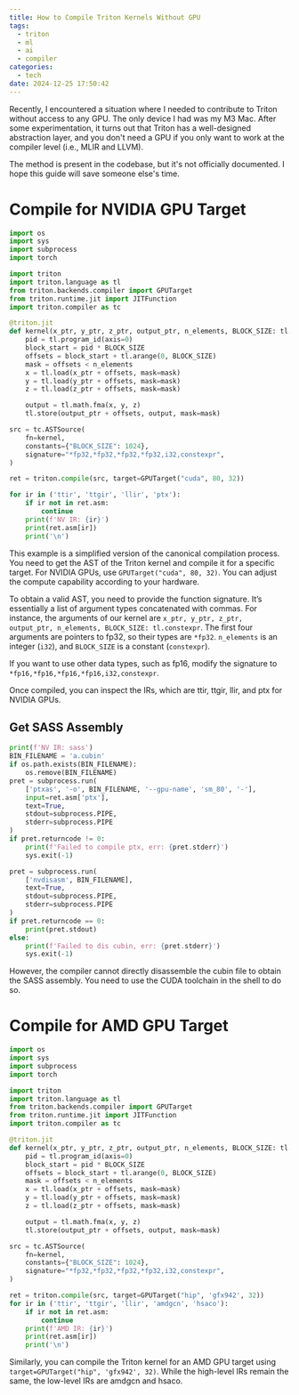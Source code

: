```yaml
---
title: How to Compile Triton Kernels Without GPU
tags:
  - triton
  - ml
  - ai
  - compiler
categories:
  - tech
date: 2024-12-25 17:50:42
---
```


Recently, I encountered a situation where I needed to contribute to Triton without access to any GPU.
The only device I had was my M3 Mac. After some experimentation, it turns out that Triton has a well-designed abstraction layer, and you don't need a GPU if you only want to work at the compiler level (i.e., MLIR and LLVM).

The method is present in the codebase, but it's not officially documented. I hope this guide will save someone else's time.

<!-- more -->

# Compile for NVIDIA GPU Target

```python
import os
import sys
import subprocess
import torch

import triton
import triton.language as tl
from triton.backends.compiler import GPUTarget
from triton.runtime.jit import JITFunction
import triton.compiler as tc

@triton.jit
def kernel(x_ptr, y_ptr, z_ptr, output_ptr, n_elements, BLOCK_SIZE: tl.constexpr):
    pid = tl.program_id(axis=0)
    block_start = pid * BLOCK_SIZE
    offsets = block_start + tl.arange(0, BLOCK_SIZE)
    mask = offsets < n_elements
    x = tl.load(x_ptr + offsets, mask=mask)
    y = tl.load(y_ptr + offsets, mask=mask)
    z = tl.load(z_ptr + offsets, mask=mask)

    output = tl.math.fma(x, y, z)
    tl.store(output_ptr + offsets, output, mask=mask)

src = tc.ASTSource(
    fn=kernel,
    constants={"BLOCK_SIZE": 1024},
    signature="*fp32,*fp32,*fp32,*fp32,i32,constexpr",
)

ret = triton.compile(src, target=GPUTarget("cuda", 80, 32))

for ir in ('ttir', 'ttgir', 'llir', 'ptx'):
    if ir not in ret.asm:
        continue
    print(f'NV IR: {ir}')
    print(ret.asm[ir])
    print('\n')
```

This example is a simplified version of the canonical compilation process. You need to get the AST of the Triton kernel and compile it for a specific target. For NVIDIA GPUs, use `GPUTarget("cuda", 80, 32)`. You can adjust the compute capability according to your hardware.

To obtain a valid AST, you need to provide the function signature. It’s essentially a list of argument types concatenated with commas. For instance, the arguments of our kernel are `x_ptr, y_ptr, z_ptr, output_ptr, n_elements, BLOCK_SIZE: tl.constexpr`. The first four arguments are pointers to fp32, so their types are `*fp32`. `n_elements` is an integer (`i32`), and `BLOCK_SIZE` is a constant (`constexpr`).

If you want to use other data types, such as fp16, modify the signature to `*fp16,*fp16,*fp16,*fp16,i32,constexpr`.

Once compiled, you can inspect the IRs, which are ttir, ttgir, llir, and ptx for NVIDIA GPUs.

## Get SASS Assembly
```python
print(f'NV IR: sass')
BIN_FILENAME = 'a.cubin'
if os.path.exists(BIN_FILENAME):
    os.remove(BIN_FILENAME)
pret = subprocess.run(
    ['ptxas', '-o', BIN_FILENAME, '--gpu-name', 'sm_80', '-'],
    input=ret.asm['ptx'],
    text=True,
    stdout=subprocess.PIPE,
    stderr=subprocess.PIPE
)
if pret.returncode != 0:
    print(f'Failed to compile ptx, err: {pret.stderr}')
    sys.exit(-1)

pret = subprocess.run(
    ['nvdisasm', BIN_FILENAME],
    text=True,
    stdout=subprocess.PIPE,
    stderr=subprocess.PIPE
)
if pret.returncode == 0:
    print(pret.stdout)
else:
    print(f'Failed to dis cubin, err: {pret.stderr}')
    sys.exit(-1)
```

However, the compiler cannot directly disassemble the cubin file to obtain the SASS assembly. You need to use the CUDA toolchain in the shell to do so.

# Compile for AMD GPU Target
```python
import os
import sys
import subprocess
import torch

import triton
import triton.language as tl
from triton.backends.compiler import GPUTarget
from triton.runtime.jit import JITFunction
import triton.compiler as tc

@triton.jit
def kernel(x_ptr, y_ptr, z_ptr, output_ptr, n_elements, BLOCK_SIZE: tl.constexpr):
    pid = tl.program_id(axis=0)
    block_start = pid * BLOCK_SIZE
    offsets = block_start + tl.arange(0, BLOCK_SIZE)
    mask = offsets < n_elements
    x = tl.load(x_ptr + offsets, mask=mask)
    y = tl.load(y_ptr + offsets, mask=mask)
    z = tl.load(z_ptr + offsets, mask=mask)

    output = tl.math.fma(x, y, z)
    tl.store(output_ptr + offsets, output, mask=mask)

src = tc.ASTSource(
    fn=kernel,
    constants={"BLOCK_SIZE": 1024},
    signature="*fp32,*fp32,*fp32,*fp32,i32,constexpr",
)

ret = triton.compile(src, target=GPUTarget("hip", 'gfx942', 32))
for ir in ('ttir', 'ttgir', 'llir', 'amdgcn', 'hsaco'):
    if ir not in ret.asm:
        continue
    print(f'AMD IR: {ir}')
    print(ret.asm[ir])
    print('\n')
```

Similarly, you can compile the Triton kernel for an AMD GPU target using `target=GPUTarget("hip", 'gfx942', 32)`. While the high-level IRs remain the same, the low-level IRs are amdgcn and hsaco.
